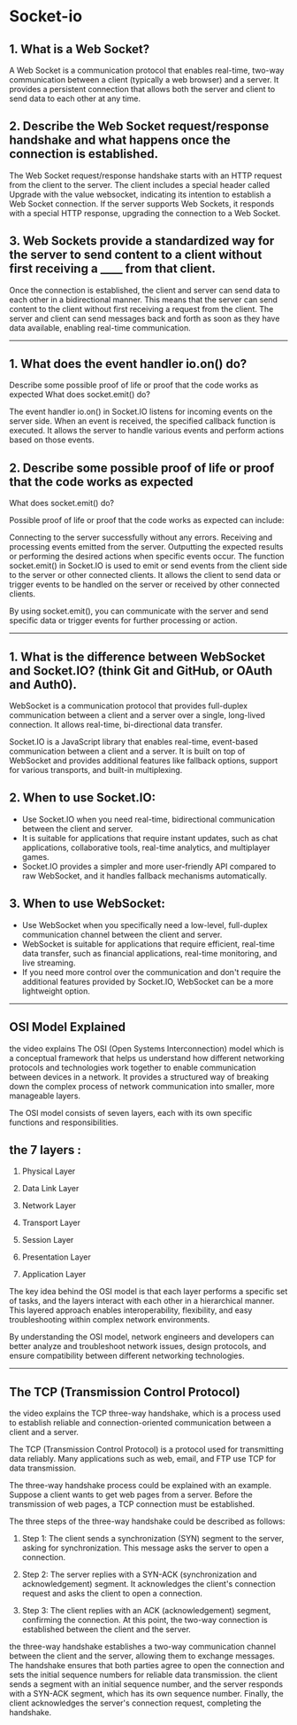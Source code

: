 # Socket-io

## 1. What is a Web Socket?

A Web Socket is a communication protocol that enables real-time, two-way communication between a client (typically a web browser) and a server. It provides a persistent connection that allows both the server and client to send data to each other at any time.

## 2. Describe the Web Socket request/response handshake and what happens once the connection is established.

The Web Socket request/response handshake starts with an HTTP request from the client to the server. The client includes a special header called Upgrade with the value websocket, indicating its intention to establish a Web Socket connection. If the server supports Web Sockets, it responds with a special HTTP response, upgrading the connection to a Web Socket.

## 3. Web Sockets provide a standardized way for the server to send content to a client without first receiving a ____ from that client.

Once the connection is established, the client and server can send data to each other in a bidirectional manner. This means that the server can send content to the client without first receiving a request from the client. The server and client can send messages back and forth as soon as they have data available, enabling real-time communication.

---

## 1. What does the event handler io.on() do?

Describe some possible proof of life or proof that the code works as expected
What does socket.emit() do?

The event handler io.on() in Socket.IO listens for incoming events on the server side. When an event is received, the specified callback function is executed. It allows the server to handle various events and perform actions based on those events.

## 2. Describe some possible proof of life or proof that the code works as expected

What does socket.emit() do?

Possible proof of life or proof that the code works as expected can include:

Connecting to the server successfully without any errors.
Receiving and processing events emitted from the server.
Outputting the expected results or performing the desired actions when specific events occur.
The function socket.emit() in Socket.IO is used to emit or send events from the client side to the server or other connected clients. It allows the client to send data or trigger events to be handled on the server or received by other connected clients.

By using socket.emit(), you can communicate with the server and send specific data or trigger events for further processing or action.

---

## 1. What is the difference between WebSocket and Socket.IO? (think Git and GitHub, or OAuth and Auth0).

WebSocket is a communication protocol that provides full-duplex communication between a client and a server over a single, long-lived connection. It allows real-time, bi-directional data transfer.

Socket.IO is a JavaScript library that enables real-time, event-based communication between a client and a server. It is built on top of WebSocket and provides additional features like fallback options, support for various transports, and built-in multiplexing.

## 2. When to use Socket.IO:

- Use Socket.IO when you need real-time, bidirectional communication between the client and server.
- It is suitable for applications that require instant updates, such as chat applications, collaborative tools, real-time analytics, and multiplayer games.
- Socket.IO provides a simpler and more user-friendly API compared to raw WebSocket, and it handles fallback mechanisms automatically.

## 3. When to use WebSocket:

- Use WebSocket when you specifically need a low-level, full-duplex communication channel between the client and server.
- WebSocket is suitable for applications that require efficient, real-time data transfer, such as financial applications, real-time monitoring, and live streaming.
- If you need more control over the communication and don't require the additional features provided by Socket.IO, WebSocket can be a more lightweight option.

---

## OSI Model Explained

 the video explains The OSI (Open Systems Interconnection) model which is a conceptual framework that helps us understand how different networking protocols and technologies work together to enable communication between devices in a network. It provides a structured way of breaking down the complex process of network communication into smaller, more manageable layers.

The OSI model consists of seven layers, each with its own specific functions and responsibilities.

## the 7 layers :

1. Physical Layer

2. Data Link Layer

3. Network Layer

4. Transport Layer

5. Session Layer

6. Presentation Layer

7. Application Layer

The key idea behind the OSI model is that each layer performs a specific set of tasks, and the layers interact with each other in a hierarchical manner. This layered approach enables interoperability, flexibility, and easy troubleshooting within complex network environments.

By understanding the OSI model, network engineers and developers can better analyze and troubleshoot network issues, design protocols, and ensure compatibility between different networking technologies.

---

## The TCP (Transmission Control Protocol)

the video explains the TCP three-way handshake, which is a process used to establish reliable and connection-oriented communication between a client and a server.

The TCP (Transmission Control Protocol) is a protocol used for transmitting data reliably. Many applications such as web, email, and FTP use TCP for data transmission.

The three-way handshake process could be explained with an example. Suppose a client wants to get web pages from a server. Before the transmission of web pages, a TCP connection must be established.

The three steps of the three-way handshake could be described as follows:

1. Step 1: The client sends a synchronization (SYN) segment to the server, asking for synchronization. This message asks the server to open a connection.

2. Step 2: The server replies with a SYN-ACK (synchronization and acknowledgement) segment. It acknowledges the client's connection request and asks the client to open a connection.

3. Step 3: The client replies with an ACK (acknowledgement) segment, confirming the connection. At this point, the two-way connection is established between the client and the server.

the three-way handshake establishes a two-way communication channel between the client and the server, allowing them to exchange messages. The handshake ensures that both parties agree to open the connection and sets the initial sequence numbers for reliable data transmission. the client sends a segment with an initial sequence number, and the server responds with a SYN-ACK segment, which has its own sequence number. Finally, the client acknowledges the server's connection request, completing the handshake.
